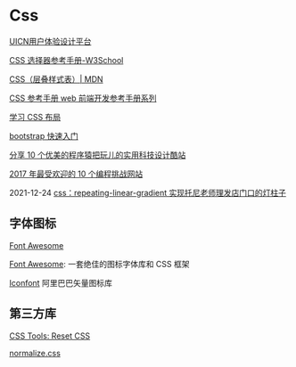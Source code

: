 # Css

[UICN用户体验设计平台](https://www.ui.cn/)

[CSS 选择器参考手册-W3School](https://www.w3school.com.cn/cssref/css_selectors.asp)

[CSS（层叠样式表）| MDN](https://developer.mozilla.org/zh-CN/docs/Web/CSS)

[CSS 参考手册 web 前端开发参考手册系列](http://css.doyoe.com/)

[学习 CSS 布局](http://zh.learnlayout.com/)

[bootstrap 快速入门](http://www.imooc.com/learn/826)

[分享 10 个优美的程序猿把玩儿的实用科技设计酷站](http://www.jianshu.com/p/37a5998f6a20)

[2017 年最受欢迎的 10 个编程挑战网站](https://zhuanlan.zhihu.com/p/30164522)

2021-12-24 [css：repeating-linear-gradient 实现托尼老师理发店门口的灯柱子](https://pengshiyu.blog.csdn.net/article/details/122123425)

## 字体图标

[Font Awesome](https://fontawesome.com/)

[Font Awesome](https://fontawesome.dashgame.com/): 一套绝佳的图标字体库和 CSS 框架

[Iconfont](https://www.iconfont.cn/) 阿里巴巴矢量图标库

## 第三方库

[CSS Tools: Reset CSS](https://meyerweb.com/eric/tools/css/reset/)

[normalize.css](https://github.com/necolas/normalize.css/)